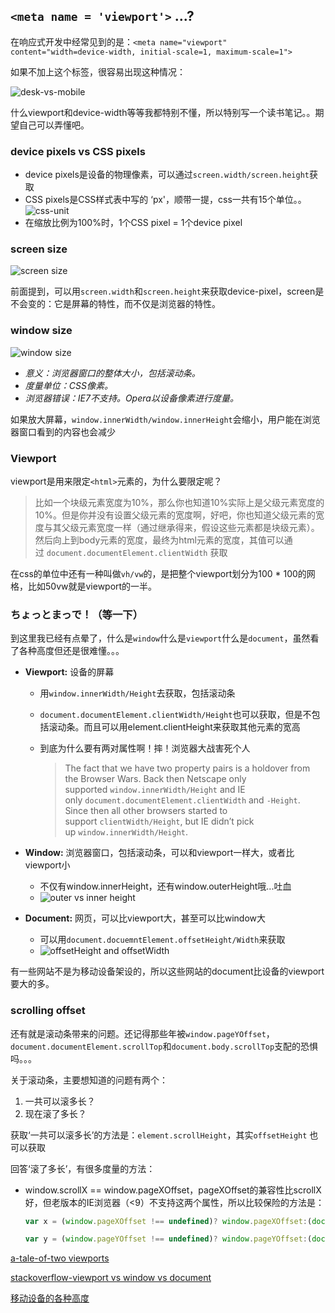 ## ```<meta name = 'viewport'>``` ...?

在响应式开发中经常见到的是：```<meta name="viewport" content="width=device-width, initial-scale=1, maximum-scale=1">```

如果不加上这个标签，很容易出现这种情况：

![desk-vs-mobile](/Users/heqingqiu/Desktop/playmyself/study-notes/img/desk-vs-mobile.png)

什么viewport和device-width等等我都特别不懂，所以特别写一个读书笔记。。期望自己可以弄懂吧。

### device pixels vs CSS pixels

* device pixels是设备的物理像素，可以通过```screen.width/screen.height```获取
* CSS pixels是CSS样式表中写的 ‘px'，顺带一提，css一共有15个单位。。
  ![css-unit](/Users/heqingqiu/Desktop/playmyself/study-notes/img/css-unit.png)
* 在缩放比例为100%时，1个CSS pixel = 1个device pixel

### screen size

![screen size](http://www.quirksmode.org/mobile/pix/viewport/desktop_screen.jpg)

前面提到，可以用```screen.width```和```screen.height```来获取device-pixel，screen是不会变的：它是屏幕的特性，而不仅是浏览器的特性。

### window size

![window size](http://www.quirksmode.org/mobile/pix/viewport/desktop_inner.jpg)

- *意义：浏览器窗口的整体大小，包括滚动条。*
- *度量单位：CSS像素。*
- *浏览器错误：IE7不支持。Opera以设备像素进行度量。*

如果放大屏幕，```window.innerWidth/window.innerHeight```会缩小，用户能在浏览器窗口看到的内容也会减少

### Viewport

viewport是用来限定```<html>```元素的，为什么要限定呢？

> 比如一个块级元素宽度为10%，那么你也知道10%实际上是父级元素宽度的10%。但是你并没有设置父级元素的宽度啊，好吧，你也知道父级元素的宽度与其父级元素宽度一样（通过继承得来，假设这些元素都是块级元素）。然后向上到body元素的宽度，最终为html元素的宽度，其值可以通过 `document.documentElement.clientWidth` 获取

在css的单位中还有一种叫做```vh/vw```的，是把整个viewport划分为100 * 100的网格，比如50vw就是viewport的一半。

### ちょっとまっで！（等一下）

到这里我已经有点晕了，什么是```window```什么是```viewport```什么是```document```，虽然看了各种高度但还是很难懂。。。

* **Viewport:** 设备的屏幕

  * 用```window.innerWidth/Height```去获取，包括滚动条

  * `document.documentElement.clientWidth/Height`也可以获取，但是不包括滚动条。而且可以用element.clientHeight来获取其他元素的宽高

  * 到底为什么要有两对属性啊！摔！浏览器大战害死个人

    > The fact that we have two property pairs is a holdover from the Browser Wars. Back then Netscape only supported `window.innerWidth/Height` and IE only `document.documentElement.clientWidth` and `-Height`. Since then all other browsers started to support `clientWidth/Height`, but IE didn’t pick up `window.innerWidth/Height`.

* **Window:** 浏览器窗口，包括滚动条，可以和viewport一样大，或者比viewport小

  * 不仅有window.innerHeight，还有window.outerHeight哦...吐血
  * ![outer vs inner height](http://harttle.com/assets/img/blog/css/inner-outter-height.png)

* **Document:** 网页，可以比viewport大，甚至可以比window大

  * 可以用```document.docuemntElement.offsetHeight/Width```来获取
  * ![offsetHeight and offsetWidth](http://www.quirksmode.org/mobile/pix/viewport/desktop_offset.jpg)

有一些网站不是为移动设备架设的，所以这些网站的document比设备的viewport要大的多。

### scrolling offset

还有就是滚动条带来的问题。还记得那些年被```window.pageYOffset```，```document.documentElement.scrollTop```和```document.body.scrollTop```支配的恐惧吗。。。

关于滚动条，主要想知道的问题有两个：

1. 一共可以滚多长？
2. 现在滚了多长？

获取‘一共可以滚多长’的方法是：```element.scrollHeight```，其实```offsetHeight``` 也可以获取

回答‘滚了多长’，有很多度量的方法：

* window.scrollX == window.pageXOffset，pageXOffset的兼容性比scrollX好，但老版本的IE浏览器（<9）不支持这两个属性，所以比较保险的方法是：

  ```javascript
  var x = (window.pageXOffset !== undefined)? window.pageXOffset:(document.documentElement || document.body.parentNode || document.body).scrollLeft;

  var y = (window.pageYOffset !== undefined)? window.pageYOffset:(document.documentElement || document.body.parentNode || document.body).scrollTop;
  ```

[a-tale-of-two viewports](http://www.quirksmode.org/mobile/viewports.html)

[stackoverflow-viewport vs window vs document](http://stackoverflow.com/questions/33770549/viewport-vs-window-vs-document)

[移动设备的各种高度](http://tripleodeon.com/assets/2011/12/table.html)

